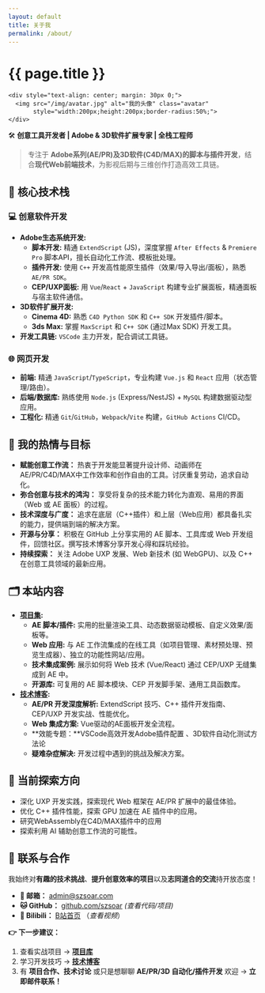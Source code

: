 ```yaml
---
layout: default
title: 关于我
permalink: /about/
---
```


<div class="about-container">
  <div class="about-content" markdown="1">
    <h1>{{ page.title }}</h1>
    
    <div style="text-align: center; margin: 30px 0;">
      <img src="/img/avatar.jpg" alt="我的头像" class="avatar" 
           style="width:200px;height:200px;border-radius:50%;">
    </div>
    
🛠️ **创意工具开发者 | Adobe & 3D软件扩展专家 | 全栈工程师**

> 专注于 **Adobe系列(AE/PR)及3D软件(C4D/MAX)的脚本与插件开发**，结合**现代Web前端技术**，为影视后期与三维创作打造高效工具链。

## 🧩 核心技术栈

### 💻 创意软件开发

*   **Adobe生态系统开发:**
    *   **脚本开发:** 精通 `ExtendScript` (JS)，深度掌握 `After Effects` & `Premiere Pro` 脚本API，擅长自动化工作流、模板批处理。
    *   **插件开发:** 使用 `C++` 开发高性能原生插件（效果/导入导出/面板），熟悉 `AE/PR SDK`。
    *   **CEP/UXP面板:** 用 `Vue`/`React` + `JavaScript` 构建专业扩展面板，精通面板与宿主软件通信。
*   **3D软件扩展开发:**
    *   **Cinema 4D:** 熟悉 `C4D Python SDK` 和 `C++ SDK` 开发插件/脚本。
    *   **3ds Max:** 掌握 `MaxScript` 和 `C++ SDK` (通过Max SDK) 开发工具。
*   **开发工具链:** `VSCode` 主力开发，配合调试工具链。

### 🌐 网页开发

*   **前端:** 精通 `JavaScript`/`TypeScript`，专业构建 `Vue.js` 和 `React` 应用（状态管理/路由）。
*   **后端/数据库:** 熟练使用 `Node.js` (Express/NestJS) + `MySQL` 构建数据驱动型应用。
*   **工程化:** 精通 `Git`/`GitHub`，`Webpack`/`Vite` 构建，`GitHub Actions` CI/CD。

## 🚀 我的热情与目标

*   **赋能创意工作流：** 热衷于开发能显著提升设计师、动画师在 AE/PR/C4D/MAX中工作效率和创作自由的工具。讨厌重复劳动，追求自动化。
*   **弥合创意与技术的鸿沟：** 享受将复杂的技术能力转化为直观、易用的界面（Web 或 AE 面板）的过程。
*   **技术深度与广度：** 追求在底层（C++插件）和上层（Web应用）都具备扎实的能力，提供端到端的解决方案。
*   **开源与分享：** 积极在 GitHub 上分享实用的 AE 脚本、工具库或 Web 开发组件，回馈社区。撰写技术博客分享开发心得和踩坑经验。
*   **持续探索：** 关注 Adobe UXP 发展、Web 新技术 (如 WebGPU)、以及 C++ 在创意工具领域的最新应用。

## 🗂️ 本站内容

*   **[项目集](/projects):**
    *   **AE 脚本/插件:** 实用的批量渲染工具、动态数据驱动模板、自定义效果/面板等。
    *   **Web 应用:** 与 AE 工作流集成的在线工具（如项目管理、素材预处理、预览生成器）、独立的功能性网站/应用。
    *   **技术集成案例:** 展示如何将 Web 技术 (Vue/React) 通过 CEP/UXP 无缝集成到 AE 中。
    *   **开源库:** 可复用的 AE 脚本模块、CEP 开发脚手架、通用工具函数库。
*   **[技术博客](/blog):**
    *   **AE/PR 开发深度解析:** ExtendScript 技巧、C++ 插件开发指南、CEP/UXP 开发实战、性能优化。
    *   **Web 集成方案:** Vue驱动的AE面板开发全流程。
    *   **效能专题：**VSCode高效开发Adobe插件配置 、3D软件自动化测试方法论
    *   **疑难杂症解决:** 开发过程中遇到的挑战及解决方案。

## 🔭 当前探索方向

*   深化 UXP 开发实践，探索现代 Web 框架在 AE/PR 扩展中的最佳体验。
*   优化 C++ 插件性能，探索 GPU 加速在 AE 插件中的应用。
*   研究WebAssembly在C4D/MAX插件中的应用
*   探索利用 AI 辅助创意工作流的可能性。

## 📮 联系与合作

我始终对**有趣的技术挑战**、**提升创意效率的项目**以及**志同道合的交流**持开放态度！

*   **📧 邮箱：** [admin@szsoar.com](mailto:admin@szsoar.com)  
*   **🐱 GitHub：** [github.com/szsoar](https://github.com/szsoar) *(查看代码/项目)*  
*   **💼 Bilibili：** [B站首页](https://space.bilibili.com/3546734150028132)  （*查看视频*）

**👉 下一步建议：**

1. 查看实战项目 → **[项目库](#)**  
2. 学习开发技巧 → **[技术博客](https://szsoar.github.io/archive/)**  
3. 有 **项目合作、技术讨论** 或只是想聊聊 **AE/PR/3D 自动化/插件开发**   欢迎 → **立即邮件联系！**       
    </div>
</div>
